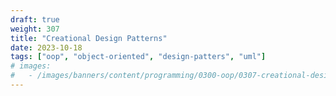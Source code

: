 ```yaml
---
draft: true
weight: 307
title: "Creational Design Patterns"
date: 2023-10-18
tags: ["oop", "object-oriented", "design-patters", "uml"]
# images:
#   - /images/banners/content/programming/0300-oop/0307-creational-design-patterns.en.png
---
```

